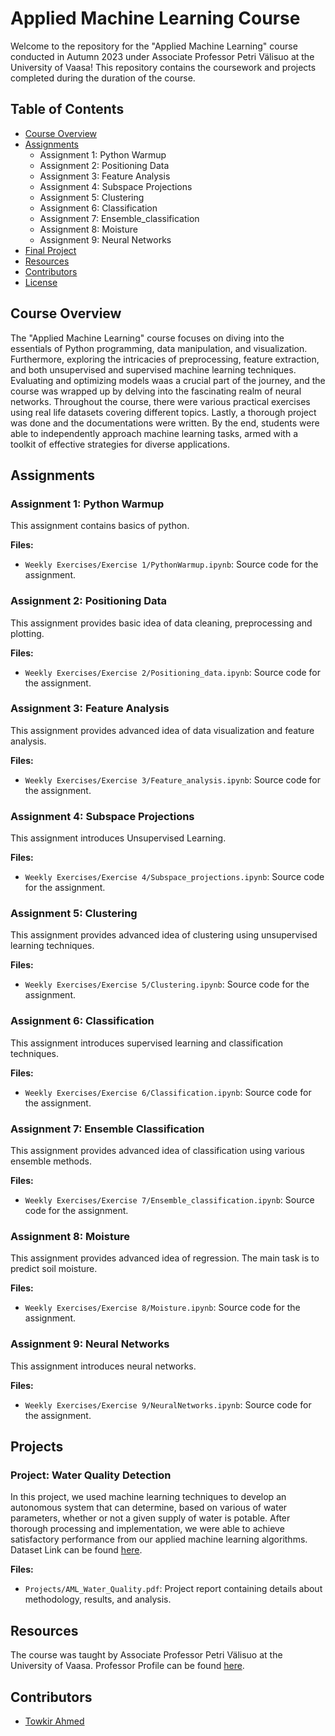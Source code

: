 # Applied Machine Learning Course

Welcome to the repository for the "Applied Machine Learning" course conducted in Autumn 2023 under Associate Professor Petri Välisuo at the University of Vaasa! This repository contains the coursework and projects completed during the duration of the course.

## Table of Contents
- [Course Overview](#course-overview)
- [Assignments](#assignments)
  - Assignment 1: Python Warmup
  - Assignment 2: Positioning Data
  - Assignment 3: Feature Analysis
  - Assignment 4: Subspace Projections
  - Assignment 5: Clustering
  - Assignment 6: Classification
  - Assignment 7: Ensemble_classification
  - Assignment 8: Moisture
  - Assignment 9: Neural Networks
- [Final Project](#projects)
- [Resources](#resources)
- [Contributors](#contributors)
- [License](#license)

## Course Overview

The "Applied Machine Learning" course focuses on diving into the essentials of Python programming, data manipulation, and visualization. Furthermore, exploring the intricacies of preprocessing, feature extraction, and both unsupervised and supervised machine learning techniques. Evaluating and optimizing models waas a crucial part of the journey, and the course was wrapped up by delving into the fascinating realm of neural networks. Throughout the course, there were various practical exercises using real life datasets covering different topics. Lastly, a thorough project was done and the documentations were written. By the end, students were able to independently approach machine learning tasks, armed with a toolkit of effective strategies for diverse applications.

## Assignments

### Assignment 1: Python Warmup

This assignment contains basics of python.

**Files:**
- `Weekly Exercises/Exercise 1/PythonWarmup.ipynb`: Source code for the assignment.

### Assignment 2: Positioning Data

This assignment provides basic idea of data cleaning, preprocessing and plotting.

**Files:**
- `Weekly Exercises/Exercise 2/Positioning_data.ipynb`: Source code for the assignment.

### Assignment 3: Feature Analysis

This assignment provides advanced idea of data visualization and feature analysis.

**Files:**
- `Weekly Exercises/Exercise 3/Feature_analysis.ipynb`: Source code for the assignment.

### Assignment 4: Subspace Projections

This assignment introduces Unsupervised Learning.

**Files:**
- `Weekly Exercises/Exercise 4/Subspace_projections.ipynb`: Source code for the assignment.

### Assignment 5: Clustering

This assignment provides advanced idea of clustering using unsupervised learning techniques.

**Files:**
- `Weekly Exercises/Exercise 5/Clustering.ipynb`: Source code for the assignment.

### Assignment 6: Classification

This assignment introduces supervised learning and classification techniques.

**Files:**
- `Weekly Exercises/Exercise 6/Classification.ipynb`: Source code for the assignment.

### Assignment 7: Ensemble Classification

This assignment provides advanced idea of classification using various ensemble methods.

**Files:**
- `Weekly Exercises/Exercise 7/Ensemble_classification.ipynb`: Source code for the assignment.

### Assignment 8: Moisture

This assignment provides advanced idea of regression. The main task is to predict soil moisture.

**Files:**
- `Weekly Exercises/Exercise 8/Moisture.ipynb`: Source code for the assignment.

### Assignment 9: Neural Networks

This assignment introduces neural networks.

**Files:**
- `Weekly Exercises/Exercise 9/NeuralNetworks.ipynb`: Source code for the assignment.

## Projects

### Project: Water Quality Detection

In this project, we used machine learning techniques to develop an autonomous system that can determine, based on various of water parameters, whether or not a given supply of water is potable. After thorough processing and implementation, we were able to achieve satisfactory performance from our applied machine learning algorithms. Dataset Link can be found [here](https://www.kaggle.com/datasets/adityakadiwal/water-potability).

**Files:**
- `Projects/AML_Water_Quality.pdf`: Project report containing details about methodology, results, and analysis.

## Resources

The course was taught by Associate Professor Petri Välisuo at the University of Vaasa. Professor Profile can be found [here](https://www.uwasa.fi/en/person/1041735).

## Contributors

- [Towkir Ahmed](https://github.com/Towkir7970)

